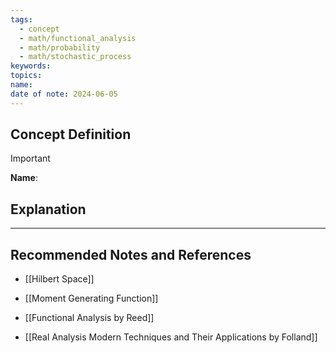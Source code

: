 ```yaml
---
tags:
  - concept
  - math/functional_analysis
  - math/probability
  - math/stochastic_process
keywords: 
topics: 
name: 
date of note: 2024-06-05
---
```


## Concept Definition

>[!important]
>**Name**: 



## Explanation





-----------
##  Recommended Notes and References

- [[Hilbert Space]]

- [[Moment Generating Function]]


- [[Functional Analysis by Reed]]
- [[Real Analysis Modern Techniques and Their Applications by Folland]]

